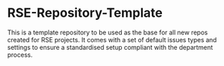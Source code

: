 # RSE-Repository-Template
This is a template repository to be used as the base for all new repos created for RSE projects. It comes with a set of default issues types and settings to ensure a standardised setup compliant with the department process.
